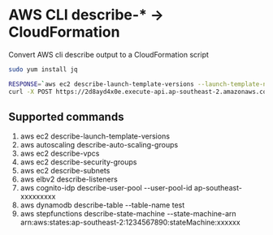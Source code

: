 # AWS CLI describe-* -> CloudFormation
Convert AWS cli describe output to a CloudFormation script 
```bash
sudo yum install jq

RESPONSE=`aws ec2 describe-launch-template-versions --launch-template-name test`
curl -X POST https://2d8ayd4x0e.execute-api.ap-southeast-2.amazonaws.com/test -d "$RESPONSE"|jq .body
```

## Supported commands
1. aws ec2 describe-launch-template-versions
2. aws autoscaling describe-auto-scaling-groups
3. aws ec2 describe-vpcs
4. aws ec2 describe-security-groups
5. aws ec2 describe-subnets
6. aws elbv2 describe-listeners
7. aws cognito-idp describe-user-pool --user-pool-id  ap-southeast-xxxxxxxxx
8. aws dynamodb describe-table --table-name test
9. aws stepfunctions  describe-state-machine --state-machine-arn arn:aws:states:ap-southeast-2:1234567890:stateMachine:xxxxxx
